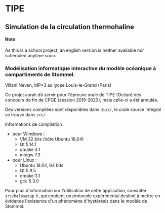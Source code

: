 # TIPE

## Simulation de la circulation thermohaline

#### Note
As this is a school project, an english version is neither available nor scheduled anytime soon.

### Modélisation informatique interactive du modèle océanique à compartiments de Stommel.

Villani Neven, MP*3 au lycée Louis-le-Grand (Paris)

Ce projet aurait dû servir pour l'épreuve orale de TIPE (Océan) des concours de fin de CPGE (session 2019-2020), mais celle-ci a été annulée.

Des versions compilées sont disponibles dans `dist/`, le code source intégral se trouve dans `src/`.

Informations de compilation :
- pour Windows :
    - VM 32 bits (hôte Ubuntu 18.04)
    - Qt 5.14.1
    - qmake 3.1
    - mingw 7.3
- pour Linux :
    - Ubuntu 18.04, 64 bits
    - Qt 5.9.5
    - qmake 3.1
    - gcc 9.3.0

Pour plus d'information sur l'utilisation de cette application, consulter `src/helpsetup.h`, qui contient un protocole expérimental destiné à mettre en évidence l'existence d'un phénomène d'hystérésis dans le modèle de Stommel.
